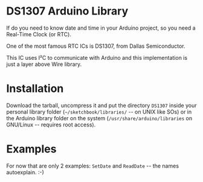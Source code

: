 DS1307 Arduino Library
======================

If do you need to know date and time in your Arduino project, so you need a Real-Time Clock (or RTC).

One of the most famous RTC ICs is DS1307, from Dallas Semiconductor.

This IC uses I²C to communicate with Arduino and this implementation is just a layer above Wire library.


Installation
============

Download the tarball, uncompress it and put the directory `DS1307` inside your personal library folder (`~/sketchbook/libraries/` -- on UNIX like SOs) or in the Arduino library folder on the system (`/usr/share/arduino/libraries` on GNU/Linux -- requires root access).


Examples
========

For now that are only 2 examples: `SetDate` and `ReadDate` -- the names autoexplain. :-)
